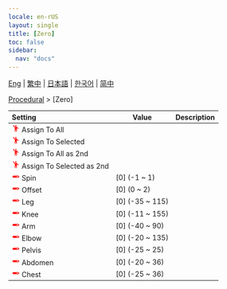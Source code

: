 ```yaml
---
locale: en-rUS
layout: single
title: [Zero]
toc: false
sidebar:
  nav: "docs"
---
```

[Eng](/dancexr/menu/2025.4/motion/zero) | [繁中](/tw/dancexr/menu/2025.4/motion/zero) | [日本語](/jp/dancexr/menu/2025.4/motion/zero) | [한국어](/kr/dancexr/menu/2025.4/motion/zero) | [简中](/zh/dancexr/menu/2025.4/motion/zero)

[Procedural](../menu#Procedural) > [Zero]



| Setting | Value | Description |
| :--- | --- | :--- |
| <img src="/images/icon/ic_motion.png" alt="motion icon"/> Assign To All</nobr>|| 
| <img src="/images/icon/ic_motion.png" alt="motion icon"/> Assign To Selected</nobr>|| 
| <img src="/images/icon/ic_motion.png" alt="motion icon"/> Assign To All as 2nd</nobr>|| 
| <img src="/images/icon/ic_motion.png" alt="motion icon"/> Assign To Selected as 2nd</nobr>|| 
| <img src="/images/icon/ic_slider.png" alt="slider icon"/> Spin</nobr>| [0] (-1 ~ 1) | 
| <img src="/images/icon/ic_slider.png" alt="slider icon"/> Offset</nobr>| [0] (0 ~ 2) | 
| <img src="/images/icon/ic_slider.png" alt="slider icon"/> Leg</nobr>| [0] (-35 ~ 115) | 
| <img src="/images/icon/ic_slider.png" alt="slider icon"/> Knee</nobr>| [0] (-11 ~ 155) | 
| <img src="/images/icon/ic_slider.png" alt="slider icon"/> Arm</nobr>| [0] (-40 ~ 90) | 
| <img src="/images/icon/ic_slider.png" alt="slider icon"/> Elbow</nobr>| [0] (-20 ~ 135) | 
| <img src="/images/icon/ic_slider.png" alt="slider icon"/> Pelvis</nobr>| [0] (-25 ~ 25) | 
| <img src="/images/icon/ic_slider.png" alt="slider icon"/> Abdomen</nobr>| [0] (-20 ~ 36) | 
| <img src="/images/icon/ic_slider.png" alt="slider icon"/> Chest</nobr>| [0] (-25 ~ 36) | 
